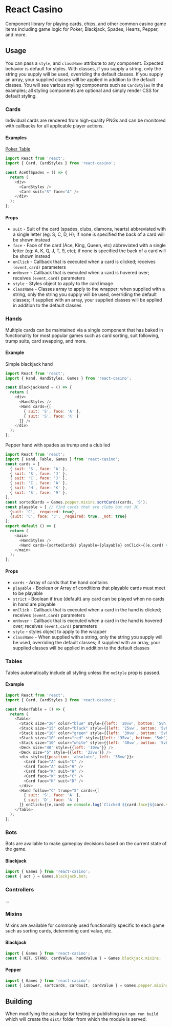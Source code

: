 # React Casino

Component library for playing cards, chips, and other common casino game items including game logic for Poker, Blackjack, Spades, Hearts, Pepper, and more.

## Usage

You can pass a `style`, and `className` attribute to any component. Expected behavior is default for styles. With classes, if you supply a string, only the string you supply will be used, overriding the default classes. If you supply an array, your supplied classes will be applied in addition to the default classes. You will see various styling components such as `CardStyles` in the examples; all styling components are optional and simply render CSS for default styling.

### Cards

Individual cards are rendered from high-quality PNGs and can be monitored with callbacks for all applicable player actions.

#### Examples

[Poker Table](https://adom.github.io/npm-react-casino/)

```js
import React from 'react';
import { Card, CardStyles } from 'react-casino';

const AceOfSpades = () => {
  return (
    <div>
      <CardStyles />
      <Card suit="S" face="A" />
    </div>
  );
};
```

#### Props

- `suit` - Suit of the card (spades, clubs, diamons, hearts) abbreviated with a single letter (eg: S, C, D, H); if none is specified the back of a card will be shown instead
- `face` - Face of the card (Ace, King, Queen, etc) abbreviated with a single letter (eg: A, K, Q, J, T, 9, etc); if none is specified the back of a card will be shown instead
- `onClick` - Callback that is executed when a card is clicked; receives `(event,card)` parameters
- `onHover` - Callback that is executed when a card is hovered over; receives `(event,card)` parameters
- `style` - Styles object to apply to the card image
- `className` - Classes array to apply to the wrapper; when supplied with a string, only the string you supply will be used, overriding the default classes; if supplied with an array, your supplied classes will be applied in addition to the default classes

### Hands

Multiple cards can be maintained via a single component that has baked in functionality for most popular games such as card sorting, suit following, trump suits, card swapping, and more.

#### Example

Simple blackjack hand

```js
import React from 'react';
import { Hand, HandStyles, Games } from 'react-casino';

const BlackjackHand = () => {
  return (
    <div>
      <HandStyles />
      <Hand cards={[
        { suit: 'S', face: 'A' },
        { suit: 'S', face: 'K' }
      ]} />
    </div>
  );
};
```

Pepper hand with spades as trump and a club led

```js
import React from 'react';
import { Hand, Table, Games } from 'react-casino';
const cards = [
  { suit: 'S', face: 'A' },
  { suit: 'S', face: 'J' },
  { suit: 'C', face: 'J' },
  { suit: 'C', face: 'A' },
  { suit: 'H', face: 'K' },
  { suit: 'S', face: '9' },
];
const sortedCards = Games.pepper.mixins.sortCards(cards, 'S');
const playable = [ // find cards that are clubs but not JC
  {suit: 'C', _required: true},
  {suit: 'C', face: 'J', _required: true, _not: true}
];
export default () => {
  return (
    <main>
      <HandStyles />
      <Hand cards={sortedCards} playable={playable} onClick={(e,card) => console.log(`Clicked ${card.face}${card.suit}`)} />
    </main>
  );
};
```

#### Props

- `cards` - Array of cards that the hand contains
- `playable` - Boolean or Array of conditions that playable cards must meet to be playable
- `strict` - Boolean if true (default) any card can be played when no cards in hand are playable
- `onClick` - Callback that is executed when a card in the hand is clicked; receives `(event,card)` parameters
- `onHover` - Callback that is executed when a card in the hand is hovered over; receives `(event,card)` parameters
- `style` - styles object to apply to the wrapper
- `className` - When supplied with a string, only the string you supply will be used, overriding the default classes; if supplied with an array, your supplied classes will be applied in addition to the default classes

### Tables

Tables automatically include all styling unless the `noStyle` prop is passed.

#### Example

```js
import React from 'react';
import { Card, CardStyles } from 'react-casino';

const PokerTable = () => {
  return (
    <Table>
      <Stack size="20" color="blue" style={{left: '20vw', bottom: '5vh'}} />
      <Stack size="15" color="black" style={{left: '25vw', bottom: '5vh'}} />
      <Stack size="10" color="green" style={{left: '30vw', bottom: '5vh'}} />
      <Stack size="10" color="red" style={{left: '35vw', bottom: '5vh'}} />
      <Stack size="10" color="white" style={{left: '40vw', bottom: '5vh'}} />
      <Deck size="40" style={{left: '10vw'}} />
      <Deck size="5" style={{left: '22vw'}} />
      <div style={{position: 'absolute', left: '35vw'}}>
        <Card face="A" suit="C" />
        <Card face="A" suit="H" />
        <Card face="K" suit="H" />
        <Card face="K" suit="C" />
        <Card face="K" suit="D" />
      </div>
      <Hand follow="C" trump="S" cards={[
        { suit: 'S', face: 'A' },
        { suit: 'D', face: 'A' }
      ]} onClick={(e,card) => console.log(`Clicked ${card.face}${card.suit}`)} />
    </Table>
  );
};
```

### Bots

Bots are available to make gameplay decisions based on the current state of the game.

#### Blackjack

```js
import { Games } from 'react-casino';
const { act } = Games.blackjack.bot;
```

### Controllers

...

### Mixins

Mixins are available for commonly used functionality specific to each game such as sorting cards, determining card value, etc.

#### Blackjack

```js
import { Games } from 'react-casino';
const { HIT, STAND, cardValue, handValue } = Games.blackjack.mixins;
```

#### Pepper

```js
import { Games } from 'react-casino';
const { isBower, sortCards, cardSuit, cardValue } = Games.pepper.mixins;
```

## Building

When modifying the package for testing or publishing run `npm run build` which will create the `dist/` folder from which the module is served.
